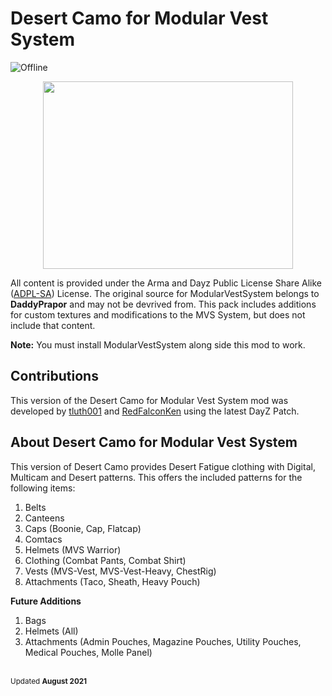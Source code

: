 # Desert Camo for Modular Vest System
![Offline](https://img.shields.io/badge/Version-1.0-green)

<p align="center">
    <img height="300" width="400" src="https://cdn.discordapp.com/attachments/854148171466145822/877332282833252382/Desert_Camo_for_MVS.png">
</p>


All content is provided under the Arma and Dayz Public License Share Alike ([ADPL-SA](https://www.bohemia.net/community/licenses/arma-and-dayz-public-license-share-alike-adpl-sa)) License. The original source for ModularVestSystem belongs to **DaddyPrapor** and may not be devrived from. This pack includes additions for custom textures and modifications to the MVS System, but does not include that content. 

**Note:** You must install ModularVestSystem along side this mod to work.

## Contributions
This version of the Desert Camo for Modular Vest System mod was developed by [tluth001](https://github.com/tluth001) and [RedFalconKen](https://github.com/RedFalconKen) using the latest DayZ Patch. 

## About Desert Camo for Modular Vest System
This version of Desert Camo provides Desert Fatigue clothing with Digital, Multicam and Desert patterns. This offers the included patterns for the following items:

1) Belts
2) Canteens
3) Caps (Boonie, Cap, Flatcap)
4) Comtacs
4) Helmets (MVS Warrior)
5) Clothing (Combat Pants, Combat Shirt)
6) Vests (MVS-Vest, MVS-Vest-Heavy, ChestRig)
7) Attachments (Taco, Sheath, Heavy Pouch)

**Future Additions**
1) Bags
2) Helmets (All)
3) Attachments (Admin Pouches, Magazine Pouches, Utility Pouches, Medical Pouches, Molle Panel)

<br><sup>Updated **August 2021**</sup>
